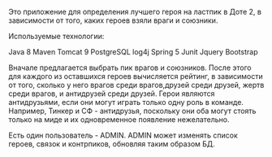 Это приложение для определения лучшего героя на ластпик в Доте 2, в зависимости от того, каких героев взяли враги и союзники.

Используемые технологии:

Java 8
Maven
Tomcat 9
PostgreSQL
log4j
Spring 5
Junit
Jquery
Bootstrap


Вначале предлагается выбрать пик врагов и союзников. После этого для каждого из оставшихся героев вычисляется рейтинг, в зависимости 
от того, сколько у него врагов среди врагов,друзей среди друзей, жертв среди врагов, и антидрузей среди друзей. Герои являются 
антидрузьями, если они могут играть только одну роль в команде. Например, Тинкер и СФ - антидрузья, поскольку они оба могут стоять
только на миде и их одновременное появление нежелательно.

Есть один пользователь - ADMIN. ADMIN может изменять список героев, связок и контрпиков, обновляя таким образом БД.

